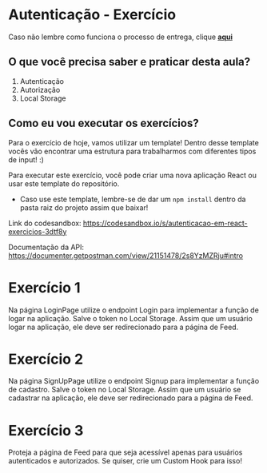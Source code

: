 # Autenticação - Exercício

Caso não lembre como funciona o processo de entrega, clique [**aqui**](https://github.com/labenuexercicios/instrucoes-entrega)

## O que você precisa saber e praticar desta aula?
1. Autenticação
2. Autorização
3. Local Storage


## Como eu vou executar os exercícios?
Para o exercício de hoje, vamos utilizar um template! Dentro desse template vocês vão encontrar uma estrutura para trabalharmos com diferentes tipos de input! :)

Para executar este exercício, você pode criar uma nova aplicação React ou usar este template do repositório.

* Caso use este template, lembre-se de dar um `npm install` dentro da pasta raiz do projeto assim que baixar!

Link do codesandbox: https://codesandbox.io/s/autenticacao-em-react-exercicios-3dtf8y

Documentação da API: https://documenter.getpostman.com/view/21151478/2s8YzMZRju#intro

# Exercício 1
Na página LoginPage utilize o endpoint Login para implementar a função de logar na aplicação. 
Salve o token no Local Storage. 
Assim que um usuário logar na aplicação, ele deve ser redirecionado para a página de Feed.

# Exercício 2
Na página SignUpPage utilize o endpoint Signup para implementar a função de cadastro.
Salve o token no Local Storage.
Assim que um usuário se cadastrar na aplicação, ele deve ser redirecionado para a página de Feed.

# Exercício 3
Proteja a página de Feed para que seja acessível apenas para usuários autenticados e autorizados. Se quiser, crie um Custom Hook para isso!


